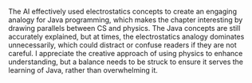 The AI effectively used electrostatics concepts to create an engaging analogy for Java programming, which makes the chapter interesting by drawing parallels between CS and physics. The Java concepts are still accurately explained, but at times, the electrostatics analogy dominates unnecessarily, which could distract or confuse readers if they are not careful. I appreciate the creative approach of using physics to enhance understanding, but a balance needs to be struck to ensure it serves the learning of Java, rather than overwhelming it.